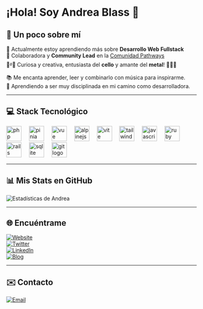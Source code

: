 # ¡Hola! Soy Andrea Blass 👋

## 🌸 Un poco sobre mí  
🌱 Actualmente estoy aprendiendo más sobre **Desarrollo Web Fullstack**  
💬 Colaboradora y **Community Lead** en la [Comunidad Pathways](https://oscarswanros.com/comunidad/)  
🎻࿔🍂 Curiosa y creativa, entusiasta del **cello** y amante del **metal**! 🤘🎸🎶  
📚 Me encanta aprender, leer y combinarlo con música para inspirarme.  
💪 Aprendiendo a ser muy disciplinada en mi camino como desarrolladora.

---

## 💻 Stack Tecnológico

<div align="left">
  <img src="https://skillicons.dev/icons?i=php" height="40" alt="php logo" />
  <img width="12" />
  <img src="https://skillicons.dev/icons?i=pinia" height="40" alt="pinia logo" />
  <img width="12" />
  <img src="https://skillicons.dev/icons?i=vue" height="40" alt="vue logo" />
  <img width="12" />
  <img src="https://skillicons.dev/icons?i=alpinejs" height="40" alt="alpinejs logo" />
  <img width="12" />
  <img src="https://skillicons.dev/icons?i=vite" height="40" alt="vite logo" />
  <img width="12" />
  <img src="https://skillicons.dev/icons?i=tailwind" height="40" alt="tailwindcss logo" />
  <img width="12" />
  <img src="https://skillicons.dev/icons?i=js" height="40" alt="javascript logo" />
  <img width="12" />
  <img src="https://skillicons.dev/icons?i=ruby" height="40" alt="ruby logo" />
  <img width="12" />
  <img src="https://skillicons.dev/icons?i=rails" height="40" alt="rails logo" />
  <img width="12" />
  <img src="https://skillicons.dev/icons?i=sqlite" height="40" alt="sqlite logo" />
  <img width="12" />
  <img src="https://skillicons.dev/icons?i=git" height="40" alt="git logo" />
</div>

---

## 📊 Mis Stats en GitHub  
![Estadísticas de Andrea](https://github-readme-stats.vercel.app/api?username=andreablass&theme=buefy&show_icons=true&count_private=true&title_color=f00c8c&text_color=852966&icon_color=fa87d4)

---

## 🌐 Encuéntrame  

[![Website](https://img.shields.io/badge/Website-AndreaBlass-F7C6D0?style=for-the-badge&logo=googlechrome&logoColor=white&labelColor=FBE9F4)](https://andreablass.com)  
[![Twitter](https://img.shields.io/badge/Twitter-@usrdeaba-F4B6C2?style=for-the-badge&logo=twitter&logoColor=white&labelColor=FCE7F0)](https://x.com/usrdeaba)  
[![LinkedIn](https://img.shields.io/badge/LinkedIn-AndreaBlass-C6B6F4?style=for-the-badge&logo=linkedin&logoColor=white&labelColor=EEE9FB)](https://www.linkedin.com/in/andrea-blass-3a63441b7/)  
[![Blog](https://img.shields.io/badge/Blog-AndreaBlass-F9E49A?style=for-the-badge&logo=astro&logoColor=white&labelColor=FFF9E0)](https://blog.andreablass.com)  

---

## ✉️ Contacto  

[![Email](https://img.shields.io/badge/andrea.blass@email-D14836?style=for-the-badge&logo=gmail&logoColor=white&labelColor=aa859b)](mailto:hello@andreablass.com)

